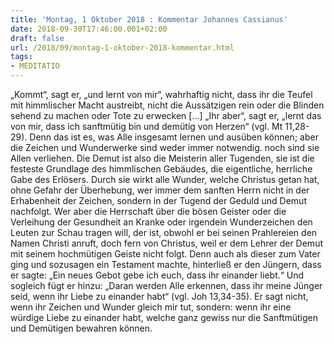 ```yaml
---
title: 'Montag, 1 Oktober 2018 : Kommentar Johannes Cassianus'
date: 2018-09-30T17:46:00.001+02:00
draft: false
url: /2018/09/montag-1-oktober-2018-kommentar.html
tags: 
- MEDITATIO
---
```


„Kommt“, sagt er, „und lernt von mir“, wahrhaftig nicht, dass ihr die Teufel mit himmlischer Macht austreibt, nicht die Aussätzigen rein oder die Blinden sehend zu machen oder Tote zu erwecken \[...\] „Ihr aber“, sagt er, „lernt das von mir, dass ich sanftmütig bin und demütig von Herzen“ (vgl. Mt 11,28-29). Denn das ist es, was Alle insgesamt lernen und ausüben können; aber die Zeichen und Wunderwerke sind weder immer notwendig. noch sind sie Allen verliehen. Die Demut ist also die Meisterin aller Tugenden, sie ist die festeste Grundlage des himmlischen Gebäudes, die eigentliche, herrliche Gabe des Erlösers. Durch sie wirkt alle Wunder, welche Christus getan hat, ohne Gefahr der Überhebung, wer immer dem sanften Herrn nicht in der Erhabenheit der Zeichen, sondern in der Tugend der Geduld und Demut nachfolgt. Wer aber die Herrschaft über die bösen Geister oder die Verleihung der Gesundheit an Kranke oder irgendein Wunderzeichen den Leuten zur Schau tragen will, der ist, obwohl er bei seinen Prahlereien den Namen Christi anruft, doch fern von Christus, weil er dem Lehrer der Demut mit seinem hochmütigen Geiste nicht folgt. Denn auch als dieser zum Vater ging und sozusagen ein Testament machte, hinterließ er den Jüngern, dass er sagte: „Ein neues Gebot gebe ich euch, dass ihr einander liebt.“ Und sogleich fügt er hinzu: „Daran werden Alle erkennen, dass ihr meine Jünger seid, wenn ihr Liebe zu einander habt“ (vgl. Joh 13,34-35). Er sagt nicht, wenn ihr Zeichen und Wunder gleich mir tut, sondern: wenn ihr eine würdige Liebe zu einander habt, welche ganz gewiss nur die Sanftmütigen und Demütigen bewahren können.
